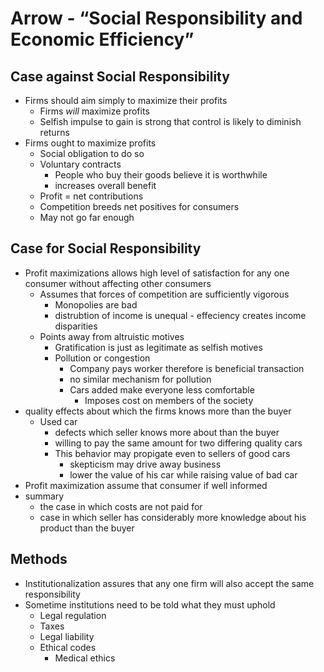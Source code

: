 # Arrow - “Social Responsibility and Economic Efficiency”
## Case against Social Responsibility
+ Firms should aim simply to maximize their profits
	- Firms *will* maximize profits
	- Selfish impulse to gain is strong that control is likely to diminish returns
+ Firms ought to maximize profits
	- Social obligation to do so
	- Voluntary contracts
		+ People who buy their goods believe it is worthwhile
		+ increases overall benefit
	- Profit = net contributions
	- Competition breeds net positives for consumers
	- May not go far enough
## Case for Social Responsibility
+ Profit maximizations allows high level of satisfaction for any one consumer
  without affecting other consumers
    - Assumes that forces of competition are sufficiently vigorous
        + Monopolies are bad
        + distrubtion of income is unequal - effeciency creates income
          disparities
    - Points away from altruistic motives
        - Gratification is just as legitimate as selfish motives
        - Pollution or congestion
            + Company pays worker therefore is beneficial transaction
            + no similar mechanism for pollution
            + Cars added make everyone less comfortable
                - Imposes cost on members of the society
+ quality effects about which the firms knows more than the buyer
    - Used car
        + defects which seller knows more about than the buyer
        + willing to pay the same amount for two differing quality cars
        + This behavior may propigate even to sellers of good cars
            - skepticism may drive away business
            - lower the value of his car while raising value of bad car
+ Profit maximization assume that consumer if well informed
+ summary
    - the case in which costs are not paid for
    - case in which seller has considerably more knowledge about his product
      than the buyer
## Methods
+ Institutionalization assures that any one firm will also accept the same
  responsibility
+ Sometime institutions need to be told what they must uphold
    - Legal regulation
    - Taxes
    - Legal liability
    - Ethical codes
        + Medical ethics
